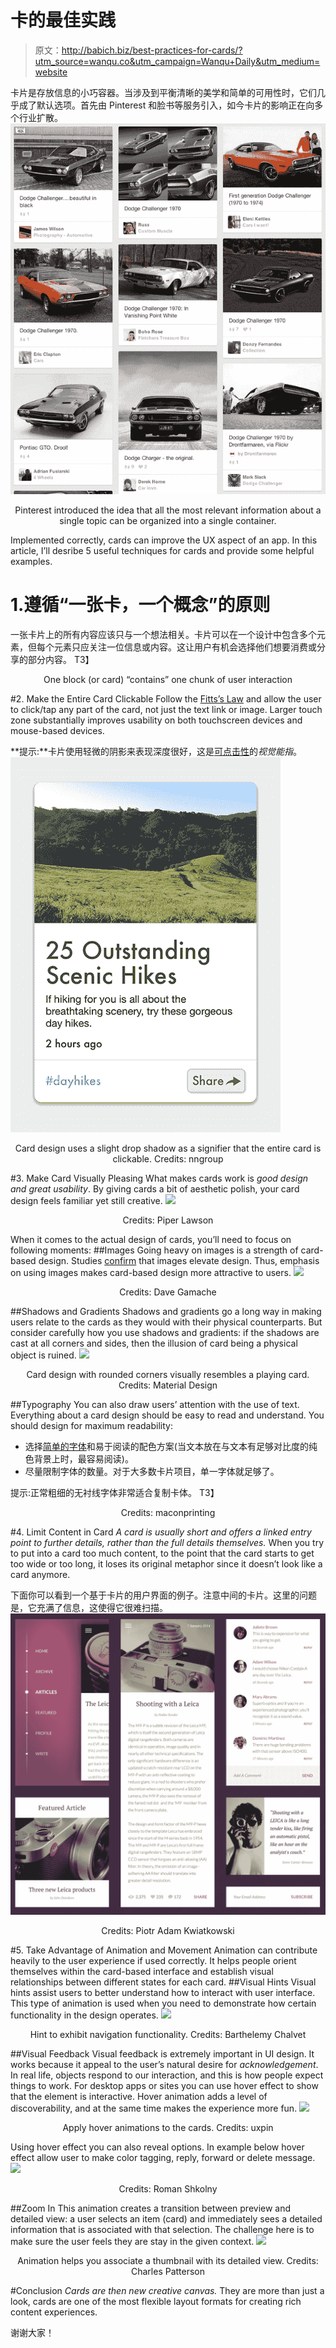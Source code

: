 # 卡的最佳实践

> 原文：<http://babich.biz/best-practices-for-cards/?utm_source=wanqu.co&utm_campaign=Wanqu+Daily&utm_medium=website>



卡片是存放信息的小巧容器。当涉及到平衡清晰的美学和简单的可用性时，它们几乎成了默认选项。首先由 Pinterest 和脸书等服务引入，如今卡片的影响正在向多个行业扩散。
![](img/c16d5ec6875efddbb8b0aed1ae9a1602.png)

<center>

Pinterest introduced the idea that all the most relevant information about a single topic can be organized into a single container.

</center>

Implemented correctly, cards can improve the UX aspect of an app. In this article, I’ll desribe 5 useful techniques for cards and provide some helpful examples.

# 1.遵循“一张卡，一个概念”的原则

一张卡片上的所有内容应该只与一个想法相关。卡片可以在一个设计中包含多个元素，但每个元素只应关注一位信息或内容。这让用户有机会选择他们想要消费或分享的部分内容。
T3】

<center>

One block (or card) “contains” one chunk of user interaction

</center>

#2\. Make the Entire Card Clickable Follow the [Fitts’s Law](https://designmodo.com/size-space-interaction-design/) and allow the user to click/tap any part of the card, not just the text link or image. Larger touch zone substantially improves usability on both touchscreen devices and mouse-based devices.

**提示:**卡片使用轻微的阴影来表现深度很好，这是[可点击性](https://babich.biz/graphical-user-interface-as-a-reflection-of-the-real-world-shadows-and-elevation/)的*视觉能指*。
![](img/a558e556de69f4171ccbd4180085563a.png)

<center>

Card design uses a slight drop shadow as a signifier that the entire card is clickable. Credits: nngroup

</center>

#3\. Make Card Visually Pleasing What makes cards work is *good design and great usability*. By giving cards a bit of aesthetic polish, your card design feels familiar yet still creative. ![](/conteimg/2016/12/1-Zend4eGxVNQvI2JzdHiaXQ.png)

<center>

Credits: Piper Lawson

</center>

When it comes to the actual design of cards, you’ll need to focus on following moments: ##Images Going heavy on images is a strength of card-based design. Studies [confirm](https://blog.kissmetrics.com/boost-conversions-using-images/) that images elevate design. Thus, emphasis on using images makes card-based design more attractive to users. ![](/conteimg/2016/12/1-ssRR-KGQqf1pV1XpgssM1Q.png)

<center>

Credits: Dave Gamache

</center>

##Shadows and Gradients Shadows and gradients go a long way in making users relate to the cards as they would with their physical counterparts. But consider carefully how you use shadows and gradients: if the shadows are cast at all corners and sides, then the illusion of card being a physical object is ruined. ![](/conteimg/2016/12/1-Mf0aym54b9oECX887u-JWw.png)

<center>

Card design with rounded corners visually resembles a playing card. Credits: Material Design

</center>

##Typography You can also draw users’ attention with the use of text. Everything about a card design should be easy to read and understand. You should design for maximum readability:

*   选择[简单的字体](https://blogs.adobe.com/creativecloud/xd-essentials-typography-in-mobile-apps/)和易于阅读的配色方案(当文本放在与文本有足够对比度的纯色背景上时，最容易阅读)。
*   尽量限制字体的数量。对于大多数卡片项目，单一字体就足够了。

提示:正常粗细的无衬线字体非常适合复制卡体。
T3】

<center>

Credits: maconprinting

</center>

#4\. Limit Content in Card *A card is usually short and offers a linked entry point to further details, rather than the full details themselves.* When you try to put into a card too much content, to the point that the card starts to get too wide or too long, it loses its original metaphor since it doesn’t look like a card anymore.

下面你可以看到一个基于卡片的用户界面的例子。注意中间的卡片。这里的问题是，它充满了信息，这使得它很难扫描。
![](img/ac38f60184abb99c92b966257ea4f564.png)

<center>

Credits: Piotr Adam Kwiatkowski

</center>

#5\. Take Advantage of Animation and Movement Animation can contribute heavily to the user experience if used correctly. It helps people orient themselves within the card-based interface and establish visual relationships between different states for each card. ##Visual Hints Visual hints assist users to better understand how to interact with user interface. This type of animation is used when you need to demonstrate how certain functionality in the design operates. ![](/conteimg/2016/12/1-KKNXOobR_qc88scQsxtmQA.gif)

<center>

Hint to exhibit navigation functionality. Credits: Barthelemy Chalvet

</center>

##Visual Feedback Visual feedback is extremely important in UI design. It works because it appeal to the user’s natural desire for *acknowledgement*. In real life, objects respond to our interaction, and this is how people expect things to work. For desktop apps or sites you can use hover effect to show that the element is interactive. Hover animation adds a level of discoverability, and at the same time makes the experience more fun. ![](/conteimg/2016/12/1-1W9CoUnqJ2VOyr7IBhsGXg.gif)

<center>

Apply hover animations to the cards. Credits: uxpin

</center>

Using hover effect you can also reveal options. In example below hover effect allow user to make color tagging, reply, forward or delete message. ![](/conteimg/2016/12/1-5BJrfstU6UvIpxsfAZJ5WQ.jpeg)

<center>

Credits: Roman Shkolny

</center>

##Zoom In This animation creates a transition between preview and detailed view: a user selects an item (card) and immediately sees a detailed information that is associated with that selection. The challenge here is to make sure the user feels they are stay in the given context. ![](/conteimg/2016/12/1-HTwAAZufpECUGrpxo5yejA.gif)

<center>

Animation helps you associate a thumbnail with its detailed view. Credits: Charles Patterson

</center>

#Conclusion *Cards are then new creative canvas.* They are more than just a look, cards are one of the most flexible layout formats for creating rich content experiences.

谢谢大家！

